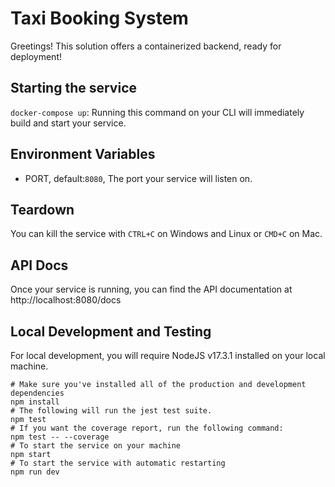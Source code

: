 # Taxi Booking System

Greetings! This solution offers a containerized backend, ready for deployment!

## Starting the service

`docker-compose up`: Running this command on your CLI will immediately build and start your service.

## Environment Variables

- PORT, default:`8080`, The port your service will listen on.

## Teardown

You can kill the service with `CTRL+C` on Windows and Linux or `CMD+C` on Mac.

## API Docs

Once your service is running, you can find the API documentation at http://localhost:8080/docs

## Local Development and Testing

For local development, you will require NodeJS v17.3.1 installed on your local machine.

```shell
# Make sure you've installed all of the production and development dependencies
npm install
# The following will run the jest test suite.
npm test
# If you want the coverage report, run the following command:
npm test -- --coverage
# To start the service on your machine
npm start
# To start the service with automatic restarting
npm run dev
```
